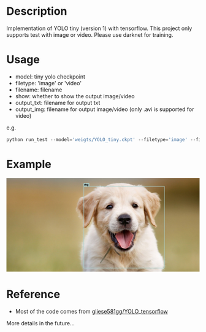 # Description
Implementation of YOLO tiny (version 1) with tensorflow. This project only supports test with image or video. Please use darknet for training.

# Usage
- model: tiny yolo checkpoint
- filetype: 'image' or 'video'
- filename: filename
- show: whether to show the output image/video
- output_txt: filename for output txt
- output_img: filename for output image/video (only .avi is supported for video)

e.g.
```python
python run_test --model='weigts/YOLO_tiny.ckpt' --filetype='image' --filename='test/dog.jpg' --output_txt='results/dog.txt' --output_img='results/dog.jpg' --show
```

# Example
![dog](https://github.com/hcz28/YOLO_tiny/blob/master/results/dog.jpg?raw=true)

# Reference
- Most of the code comes from [gliese581gg/YOLO_tensorflow](https://github.com/gliese581gg/YOLO_tensorflow)

More details in the future...
